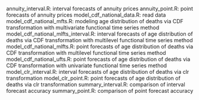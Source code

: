 annuity_interval.R: interval forecasts of annuity prices
annuity_point.R: point forecasts of annuity prices
model_cdf_national_data.R: read data
model_cdf_national_mfts.R: modeling age distribution of deaths via CDF transformation with multivariate functional time series method
model_cdf_national_mlfts_interval.R: interval forecasts of age distribution of deaths via CDF transformation with multilevel functional time series method
model_cdf_national_mlfts.R: point forecasts of age distribution of deaths via CDF transformation with multilevel functional time series method
model_cdf_national_ufts.R: point forecasts of age distribution of deaths via CDF transformation with univariate functional time series method
model_clr_interval.R: interval forecasts of age distribution of deaths via clr transformation
model_clr_point.R: point forecasts of age distribution of deaths via clr transformation
summary_interval.R: comparison of interval forecast accuracy
summary_point.R: comparison of point forecast accuracy
